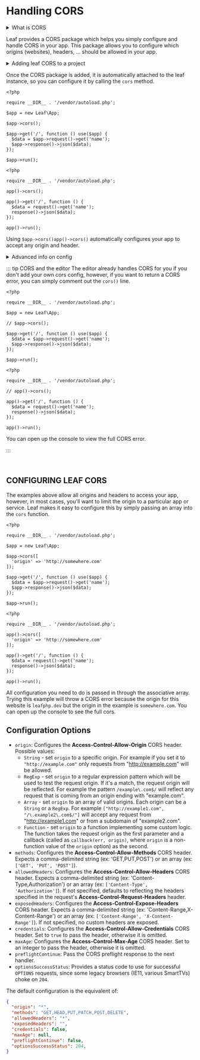 # Handling CORS

<details>
<summary>What is CORS</summary>

Cross-origin resource sharing (CORS) is a mechanism that allows restricted resources on a web page to be requested from another domain outside the domain from which the first resource was served.

For Ajax and HTTP request methods that can modify data (usually HTTP methods other than GET, or for POST usage with certain MIME types), the specification mandates that browsers "preflight" the request, soliciting supported methods from the server with an HTTP OPTIONS request method, and then, upon "approval" from the server, sending the actual request with the actual HTTP request method. Servers can also notify clients whether "credentials" (including Cookies and HTTP Authentication data) should be sent with requests.

</details>

Leaf provides a CORS package which helps you simply configure and handle CORS in your app. This package allows you to configure which origins (websites), headers, ... should be allowed in your app.

<details>
<summary>Adding leaf CORS to a project</summary>

::: tip
This has already been done for you in the editor, so you can just go ahead and use it.
:::

To get started with this in your project, you'll need to install it with the leaf CLI or composer:

```sh
leaf install cors
```

Or with composer:

```sh
composer require leafs/cors
```

</details>

Once the CORS package is added, it is automatically attached to the leaf instance, so you can configure it by calling the `cors` method.

<div class="class-mode">

```php{7}
<?php

require __DIR__ . '/vendor/autoload.php';

$app = new Leaf\App;

$app->cors();

$app->get('/', function () use($app) {
  $data = $app->request()->get('name');
  $app->response()->json($data);
});

$app->run();
```

</div>
<div class="functional-mode">

```php{5}
<?php

require __DIR__ . '/vendor/autoload.php';

app()->cors();

app()->get('/', function () {
  $data = request()->get('name');
  response()->json($data);
});

app()->run();
```

</div>

Using <span class="class-mode">`$app->cors()`</span><span class="functional-mode">`app()->cors()`</span> automatically configures your app to accept any origin and header.

<details>
<summary>Advanced info on config</summary>

Unlike when you use `*` for CORS configuration in the normal header, Leaf CORS actually uses your original header so you can use other features like allow credentials whiles supporting any origin.
</details>

::: tip CORS and the editor
The editor already handles CORS for you if you don't add your own cors config, however, if you want to return a CORS error, you can simply comment out the `cors()` line.

<div class="class-mode">

```php{7}
<?php

require __DIR__ . '/vendor/autoload.php';

$app = new Leaf\App;

// $app->cors();

$app->get('/', function () use($app) {
  $data = $app->request()->get('name');
  $app->response()->json($data);
});

$app->run();
```

</div>
<div class="functional-mode">

```php{5}
<?php

require __DIR__ . '/vendor/autoload.php';

// app()->cors();

app()->get('/', function () {
  $data = request()->get('name');
  response()->json($data);
});

app()->run();
```

</div>

You can open up the console to view the full CORS error.

:::

<br>

## CONFIGURING LEAF CORS

The examples above allow all origins and headers to access your app, however, in most cases, you'll want to limit the origin to a particular app or service. Leaf makes it easy to configure this by simply passing an array into the `cors` function.

<div class="class-mode">

```php{7-9}
<?php

require __DIR__ . '/vendor/autoload.php';

$app = new Leaf\App;

$app->cors([
  'origin' => 'http://somewhere.com'
]);

$app->get('/', function () use($app) {
  $data = $app->request()->get('name');
  $app->response()->json($data);
});

$app->run();
```

</div>
<div class="functional-mode">

```php{5-7}
<?php

require __DIR__ . '/vendor/autoload.php';

app()->cors([
  'origin' => 'http://somewhere.com'
]);

app()->get('/', function () {
  $data = request()->get('name');
  response()->json($data);
});

app()->run();
```

</div>

All configuration you need to do is passed in through the associative array. Trying this example will throw a CORS error because the origin for this website is `leafphp.dev` but the origin in the example is `somewhere.com`. You can open up the console to see the full cors.

## Configuration Options

* `origin`: Configures the **Access-Control-Allow-Origin** CORS header. Possible values:
  * `String` - set `origin` to a specific origin. For example if you set it to `"http://example.com"` only requests from "http://example.com" will be allowed.
  * `RegExp` - set `origin` to a regular expression pattern which will be used to test the request origin. If it's a match, the request origin will be reflected. For example the pattern `/example\.com$/` will reflect any request that is coming from an origin ending with "example.com".
  * `Array` - set `origin` to an array of valid origins. Each origin can be a `String` or a `RegExp`. For example `["http://example1.com", "/\.example2\.com$/"]` will accept any request from "http://example1.com" or from a subdomain of "example2.com".
  * `Function` - set `origin` to a function implementing some custom logic. The function takes the request origin as the first parameter and a callback (called as `callback(err, origin)`, where `origin` is a non-function value of the `origin` option) as the second.
* `methods`: Configures the **Access-Control-Allow-Methods** CORS header. Expects a comma-delimited string (ex: 'GET,PUT,POST') or an array (ex: `['GET', 'PUT', 'POST']`).
* `allowedHeaders`: Configures the **Access-Control-Allow-Headers** CORS header. Expects a comma-delimited string (ex: 'Content-Type,Authorization') or an array (ex: `['Content-Type', 'Authorization']`). If not specified, defaults to reflecting the headers specified in the request's **Access-Control-Request-Headers** header.
* `exposedHeaders`: Configures the **Access-Control-Expose-Headers** CORS header. Expects a comma-delimited string (ex: 'Content-Range,X-Content-Range') or an array (ex: `['Content-Range', 'X-Content-Range']`). If not specified, no custom headers are exposed.
* `credentials`: Configures the **Access-Control-Allow-Credentials** CORS header. Set to `true` to pass the header, otherwise it is omitted.
* `maxAge`: Configures the **Access-Control-Max-Age** CORS header. Set to an integer to pass the header, otherwise it is omitted.
* `preflightContinue`: Pass the CORS preflight response to the next handler.
* `optionsSuccessStatus`: Provides a status code to use for successful `OPTIONS` requests, since some legacy browsers (IE11, various SmartTVs) choke on `204`.

The default configuration is the equivalent of:

```json
{
  "origin": "*",
  "methods": "GET,HEAD,PUT,PATCH,POST,DELETE",
  "allowedHeaders": "*",
  "exposedHeaders": "",
  "credentials": false,
  "maxAge": null,
  "preflightContinue": false,
  "optionsSuccessStatus": 204,
}
```
